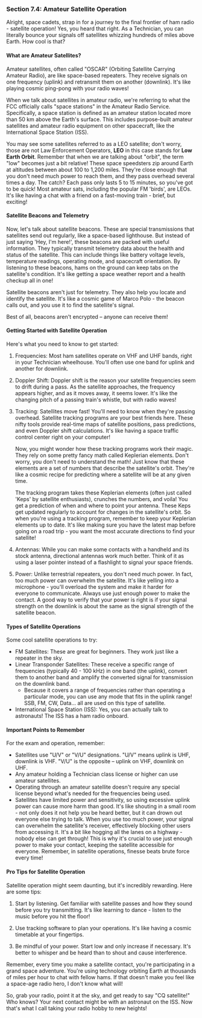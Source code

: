 
### Section 7.4: Amateur Satellite Operation

Alright, space cadets, strap in for a journey to the final frontier of ham radio - satellite operation! Yes, you heard that right. As a Technician, you can literally bounce your signals off satellites whizzing hundreds of miles above Earth. How cool is that?

#### What are Amateur Satellites?

Amateur satellites, often called "OSCAR" (Orbiting Satellite Carrying Amateur Radio), are like space-based repeaters. They receive signals on one frequency (uplink) and retransmit them on another (downlink). It's like playing cosmic ping-pong with your radio waves!

When we talk about satellites in amateur radio, we're referring to what the FCC officially calls "space stations" in the Amateur Radio Service. Specifically, a space station is defined as an amateur station located more than 50 km above the Earth's surface. This includes purpose-built amateur satellites and amateur radio equipment on other spacecraft, like the International Space Station (ISS).

You may see some satellites referred to as a LEO satellite; don't worry, those are not Law Enforcement Operators, **LEO** in this case stands for **Low Earth Orbit**. Remember that when we are talking about "orbit", the term "low" becomes just a bit relative! These space speedsters zip around Earth at altitudes between about 100 to 1,200 miles. They're close enough that you don't need much power to reach them, and they pass overhead several times a day. The catch? Each pass only lasts 5 to 15 minutes, so you've got to be quick! Most amateur sats, including the popular FM 'birds', are LEOs. It's like having a chat with a friend on a fast-moving train - brief, but exciting!

#### Satellite Beacons and Telemetry

Now, let's talk about satellite beacons. These are special transmissions that satellites send out regularly, like a space-based lighthouse. But instead of just saying 'Hey, I'm here!', these beacons are packed with useful information. They typically transmit telemetry data about the health and status of the satellite. This can include things like battery voltage levels, temperature readings, operating mode, and spacecraft orientation. By listening to these beacons, hams on the ground can keep tabs on the satellite's condition. It's like getting a space weather report and a health checkup all in one!

Satellite beacons aren't just for telemetry. They also help you locate and identify the satellite. It's like a cosmic game of Marco Polo - the beacon calls out, and you use it to find the satellite's signal.

Best of all, beacons aren't encrypted – anyone can receive them!

#### Getting Started with Satellite Operation

Here's what you need to know to get started:

1. Frequencies: Most ham satellites operate on VHF and UHF bands, right in your Technician wheelhouse. You'll often use one band for uplink and another for downlink.

2. Doppler Shift: Doppler shift is the reason your satellite frequencies seem to drift during a pass. As the satellite approaches, the frequency appears higher, and as it moves away, it seems lower. It's like the changing pitch of a passing train's whistle, but with radio waves!

3. Tracking: Satellites move fast! You'll need to know when they're passing overhead. Satellite tracking programs are your best friends here. These nifty tools provide real-time maps of satellite positions, pass predictions, and even Doppler shift calculations. It's like having a space traffic control center right on your computer!
  
    Now, you might wonder how these tracking programs work their magic. They rely on some pretty fancy math called Keplerian elements. Don't worry, you don't need to understand the math! Just know that these elements are a set of numbers that describe the satellite's orbit. They're like a cosmic recipe for predicting where a satellite will be at any given time.
    
    The tracking program takes these Keplerian elements (often just called 'Keps' by satellite enthusiasts), crunches the numbers, and voila! You get a prediction of when and where to point your antenna. These Keps get updated regularly to account for changes in the satellite's orbit. So when you're using a tracking program, remember to keep your Keplerian elements up to date. It's like making sure you have the latest map before going on a road trip - you want the most accurate directions to find your satellite!

4. Antennas: While you can make some contacts with a handheld and its stock antenna, directional antennas work much better. Think of it as using a laser pointer instead of a flashlight to signal your space friends.

5. Power: Unlike terrestrial repeaters, you don't need much power. In fact, too much power can overwhelm the satellite. It's like yelling into a microphone - you'll overload the system and make it harder for everyone to communicate. Always use just enough power to make the contact. A good way to verify that your power is right is if your signal strength on the downlink is about the same as the signal strength of the satellite beacon.

#### Types of Satellite Operations

Some cool satellite operations to try:

- FM Satellites: These are great for beginners. They work just like a repeater in the sky.
- Linear Transponder Satellites: These receive a specific range of frequencies (typically 40 - 100 kHz) in one band (the uplink), convert them to another band and amplify the converted signal for transmission on the downlink band. 
  * Because it covers a range of frequencies rather than operating a particular mode, you can use any mode that fits in the uplink range! SSB, FM, CW, Data... all are used on this type of satellite.
- International Space Station (ISS): Yes, you can actually talk to astronauts! The ISS has a ham radio onboard.



#### Important Points to Remember

For the exam and operation, remember:

- Satellites use "U/V" or "V/U" designations. "U/V" means uplink is UHF, downlink is VHF. "V/U" is the opposite – uplink on VHF, downlink on UHF.
- Any amateur holding a Technician class license or higher can use amateur satellites.
- Operating through an amateur satellite doesn't require any special license beyond what's needed for the frequencies being used.
- Satellites have limited power and sensitivity, so using excessive uplink power can cause more harm than good. It's like shouting in a small room - not only does it not help you be heard better, but it can drown out everyone else trying to talk. When you use too much power, your signal can overwhelm the satellite's receiver, effectively blocking other users from accessing it. It's a bit like hogging all the lanes on a highway - nobody else can get through! This is why it's crucial to use just enough power to make your contact, keeping the satellite accessible for everyone. Remember, in satellite operations, finesse beats brute force every time!

#### Pro Tips for Satellite Operation

Satellite operation might seem daunting, but it's incredibly rewarding. Here are some tips:

1. Start by listening. Get familiar with satellite passes and how they sound before you try transmitting. It's like learning to dance - listen to the music before you hit the floor!

2. Use tracking software to plan your operations. It's like having a cosmic timetable at your fingertips.

3. Be mindful of your power. Start low and only increase if necessary. It's better to whisper and be heard than to shout and cause interference. 

Remember, every time you make a satellite contact, you're participating in a grand space adventure. You're using technology orbiting Earth at thousands of miles per hour to chat with fellow hams. If that doesn't make you feel like a space-age radio hero, I don't know what will!

So, grab your radio, point it at the sky, and get ready to say "CQ satellite!" Who knows? Your next contact might be with an astronaut on the ISS. Now that's what I call taking your radio hobby to new heights!